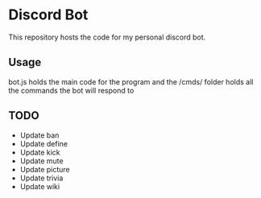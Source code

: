 # Discord Bot

This repository hosts the code for my personal discord bot.

## Usage
bot.js holds the main code for the program and the /cmds/ folder holds all the commands the bot will respond to

## TODO
* Update ban
* Update define
* Update kick
* Update mute
* Update picture
* Update trivia
* Update wiki

